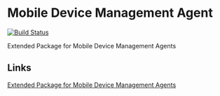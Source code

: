 Mobile Device Management Agent 
===========
[![Build Status](https://travis-ci.com/commoncriteria/mdmagent.svg?branch=master)](https://travis-ci.com/commoncriteria/mdmagent)

Extended Package for Mobile Device Management Agents


## Links
[Extended Package for Mobile Device Management Agents](https://commoncriteria.github.io/pp/mdmagent/mdmagent-release.html)
